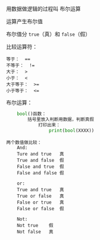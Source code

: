 用数据做逻辑的过程叫 布尔运算

运算产生布尔值

布尔值分 `true`（真）和 `false`（假）

比较运算符：

	等于：  ==
	不等于：  !=
	大于：  >
	小于：  <
	大于等于：  >=
	小于等于：  <=

布尔运算：
```python
	bool()函数：
		括号里放入判断用数据，判断真假
			打印出来：
				print(bool(XXXX))
```
	两个数值做比较：
		And:
		Ture and true	真 
		True and false	假
		False and true	假
		False and false	假

		or:
		True and true	真
		True or false	真
		False or true	真
		False or false	假

		Not:
		Not true	假
		Not false  	真